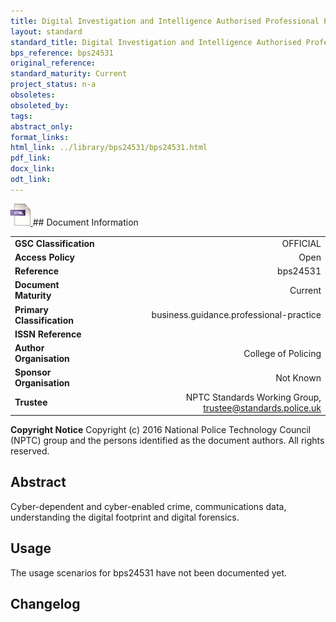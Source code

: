 ```yaml
---
title: Digital Investigation and Intelligence Authorised Professional Practice
layout: standard
standard_title: Digital Investigation and Intelligence Authorised Professional Practice
bps_reference: bps24531
original_reference: 
standard_maturity: Current
project_status: n-a
obsoletes: 
obsoleted_by: 
tags: 
abstract_only:
format_links:
html_link: ../library/bps24531/bps24531.html
pdf_link: 
docx_link: 
odt_link: 
---
```


<a target="_blank" href="../library/bps24531/bps24531.html">
    <img src="../images/html@0.5x.png" alt="html link" title="html link" style="max-height:35px;">
</a>
## Document Information

|||
| :------- | ------: |
| **GSC Classification**     | OFFICIAL |
| **Access Policy**          | Open |
| **Reference**              | bps24531  |
| **Document Maturity**      | Current |
| **Primary Classification** | business.guidance.professional-practice |
| **ISSN Reference**         |  |
| **Author Organisation**    |College of Policing|
| **Sponsor Organisation**   |Not Known|
| **Trustee**                | NPTC Standards Working Group, <a href="mailto:trustee@standards.police.uk?subject=bps24531 Digital Investigation and Intelligence Authorised Professional Practice">trustee@standards.police.uk |

**Copyright Notice**
Copyright (c) 2016 National Police Technology Council (NPTC) group and the persons identified as the document authors. All rights reserved.

## Abstract
Cyber-dependent and cyber-enabled crime, communications data, understanding the digital footprint and digital forensics.
        
## Usage
The usage scenarios for bps24531 have not been documented yet.

## Changelog

